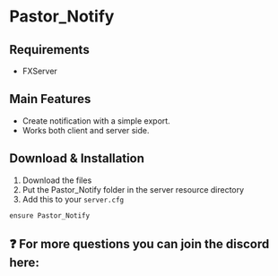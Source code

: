 # Pastor_Notify
## Requirements
- FXServer

## Main Features
- Create notification with a simple export.
- Works both client and server side.

## Download & Installation

1. Download the files
2. Put the Pastor_Notify folder in the server resource directory
3. Add this to your `server.cfg`
```
ensure Pastor_Notify
```
## ❓ For more questions you can join the discord here: 
